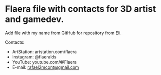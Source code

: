 # Flaera file with contacts for 3D artist and gamedev.


Add file with my name from GitHub for repository from Eli.

Contacts:
 - ArtStation: artstation.com/flaera
 - Instagram: @flaeralds
 - YouTube: youtube.com/@Flaera
 - E-mail: rafael2mcont@gmail.com
